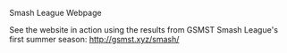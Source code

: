 Smash League Webpage

See the website in action using the results from GSMST Smash League's first summer season: http://gsmst.xyz/smash/

